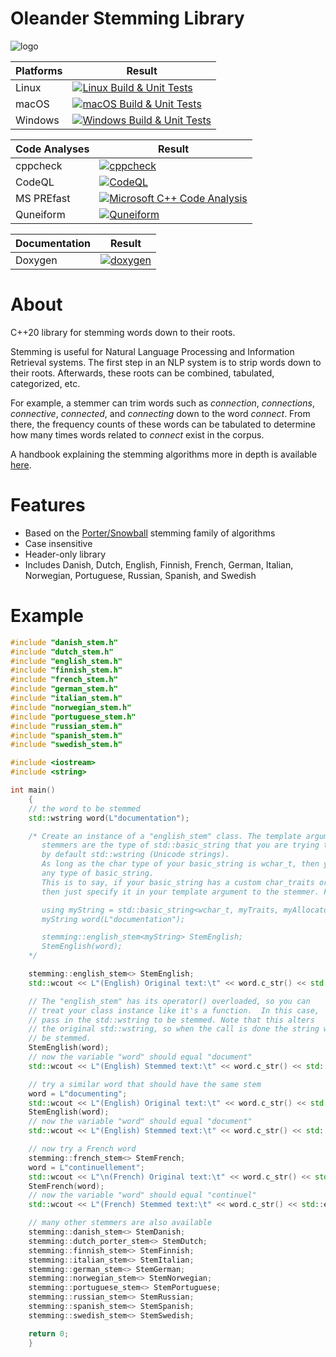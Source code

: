 Oleander Stemming Library
=============================

![logo](stemming.png)

| Platforms  | Result |
| ------------- | ------------- |
| Linux  | [![Linux Build & Unit Tests](https://github.com/Blake-Madden/OleanderStemmingLibrary/actions/workflows/unit-tests.yml/badge.svg)](https://github.com/Blake-Madden/OleanderStemmingLibrary/actions/workflows/unit-tests.yml)  |
| macOS  | [![macOS Build & Unit Tests](https://github.com/Blake-Madden/OleanderStemmingLibrary/actions/workflows/mac-unit-tests.yml/badge.svg)](https://github.com/Blake-Madden/OleanderStemmingLibrary/actions/workflows/mac-unit-tests.yml)  |
| Windows | [![Windows Build & Unit Tests](https://github.com/Blake-Madden/OleanderStemmingLibrary/actions/workflows/windows-unit-tests.yml/badge.svg)](https://github.com/Blake-Madden/OleanderStemmingLibrary/actions/workflows/windows-unit-tests.yml)  |

| Code Analyses  | Result |
| ------------- | ------------- |
| cppcheck | [![cppcheck](https://github.com/Blake-Madden/OleanderStemmingLibrary/actions/workflows/cppcheck.yml/badge.svg)](https://github.com/Blake-Madden/OleanderStemmingLibrary/actions/workflows/cppcheck.yml) |
| CodeQL | [![CodeQL](https://github.com/Blake-Madden/OleanderStemmingLibrary/actions/workflows/codeql.yml/badge.svg)](https://github.com/Blake-Madden/OleanderStemmingLibrary/actions/workflows/codeql.yml) |
| MS PREfast | [![Microsoft C++ Code Analysis](https://github.com/Blake-Madden/OleanderStemmingLibrary/actions/workflows/msvc.yml/badge.svg)](https://github.com/Blake-Madden/OleanderStemmingLibrary/actions/workflows/msvc.yml) |
| Quneiform | [![Quneiform](https://github.com/Blake-Madden/OleanderStemmingLibrary/actions/workflows/quneiform.yml/badge.svg)](https://github.com/Blake-Madden/OleanderStemmingLibrary/actions/workflows/quneiform.yml) |

| Documentation | Result |
| ------------- | ------------- |
| Doxygen | [![doxygen](https://github.com/Blake-Madden/OleanderStemmingLibrary/actions/workflows/doxygen.yml/badge.svg)](https://github.com/Blake-Madden/OleanderStemmingLibrary/actions/workflows/doxygen.yml) |

About
=============================

C++20 library for stemming words down to their roots.

Stemming is useful for Natural Language Processing and Information Retrieval systems.
The first step in an NLP system is to strip words down to their roots.
Afterwards, these roots can be combined, tabulated, categorized, etc.

For example, a stemmer can trim words such as *connection*, *connections*, *connective*, *connected*, and *connecting*
down to the word *connect*. From there, the frequency counts of these words can be tabulated to determine how many
times words related to *connect* exist in the corpus.

A handbook explaining the stemming algorithms more in depth is available [here](docs/manual/book/Snowball-Stemming-Manual.pdf).

Features
=============================

- Based on the [Porter/Snowball](https://snowballstem.org/) stemming family of algorithms
- Case insensitive
- Header-only library
- Includes Danish, Dutch, English, Finnish, French, German, Italian, Norwegian, Portuguese, Russian, Spanish, and Swedish

Example
=============================

```cpp
#include "danish_stem.h"
#include "dutch_stem.h"
#include "english_stem.h"
#include "finnish_stem.h"
#include "french_stem.h"
#include "german_stem.h"
#include "italian_stem.h"
#include "norwegian_stem.h"
#include "portuguese_stem.h"
#include "russian_stem.h"
#include "spanish_stem.h"
#include "swedish_stem.h"

#include <iostream>
#include <string>

int main()
    {
    // the word to be stemmed
    std::wstring word(L"documentation");

    /* Create an instance of a "english_stem" class. The template argument for the
       stemmers are the type of std::basic_string that you are trying to stem,
       by default std::wstring (Unicode strings).
       As long as the char type of your basic_string is wchar_t, then you can use
       any type of basic_string.
       This is to say, if your basic_string has a custom char_traits or allocator,
       then just specify it in your template argument to the stemmer. For example:

       using myString = std::basic_string<wchar_t, myTraits, myAllocator>;
       myString word(L"documentation");

       stemming::english_stem<myString> StemEnglish;
       StemEnglish(word);
    */

    stemming::english_stem<> StemEnglish;
    std::wcout << L"(English) Original text:\t" << word.c_str() << std::endl;

    // The "english_stem" has its operator() overloaded, so you can
    // treat your class instance like it's a function.  In this case,
    // pass in the std::wstring to be stemmed. Note that this alters
    // the original std::wstring, so when the call is done the string will
    // be stemmed.
    StemEnglish(word);
    // now the variable "word" should equal "document"
    std::wcout << L"(English) Stemmed text:\t" << word.c_str() << std::endl;

    // try a similar word that should have the same stem
    word = L"documenting";
    std::wcout << L"(English) Original text:\t" << word.c_str() << std::endl;
    StemEnglish(word);
    // now the variable "word" should equal "document"
    std::wcout << L"(English) Stemmed text:\t" << word.c_str() << std::endl;

    // now try a French word
    stemming::french_stem<> StemFrench;
    word = L"continuellement";
    std::wcout << L"\n(French) Original text:\t" << word.c_str() << std::endl;
    StemFrench(word);
    // now the variable "word" should equal "continuel"
    std::wcout << L"(French) Stemmed text:\t" << word.c_str() << std::endl;

    // many other stemmers are also available
    stemming::danish_stem<> StemDanish;
    stemming::dutch_porter_stem<> StemDutch;
    stemming::finnish_stem<> StemFinnish;
    stemming::italian_stem<> StemItalian;
    stemming::german_stem<> StemGerman;
    stemming::norwegian_stem<> StemNorwegian;
    stemming::portuguese_stem<> StemPortuguese;
    stemming::russian_stem<> StemRussian;
    stemming::spanish_stem<> StemSpanish;
    stemming::swedish_stem<> StemSwedish;

    return 0;
    }
```
